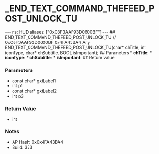 # _END_TEXT_COMMAND_THEFEED_POST_UNLOCK_TU

--- ns: HUD aliases: ["0xC8F3AAF93D0600BF"] --- ## END_TEXT_COMMAND_THEFEED_POST_UNLOCK_TU  // 0xC8F3AAF93D0600BF 0x4FA43BA4 Any END_TEXT_COMMAND_THEFEED_POST_UNLOCK_TU(char* chTitle, int iconType, char* chSubtitle, BOOL isImportant);   ## Parameters * **chTitle**: * **iconType**: * **chSubtitle**: * **isImportant**:  ## Return value

### Parameters
* const char* gxtLabel1
* int p1
* const char* gxtLabel2
* int p3

### Return Value
* int

### Notes
* AP Hash: 0x0x4FA43BA4
* Build: 323

